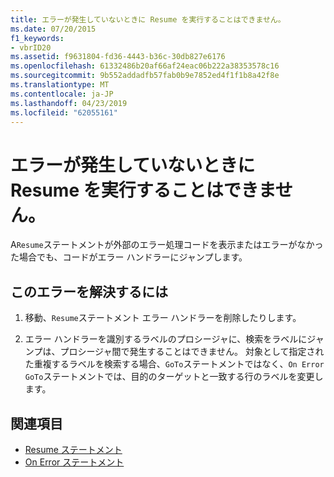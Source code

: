 ```yaml
---
title: エラーが発生していないときに Resume を実行することはできません。
ms.date: 07/20/2015
f1_keywords:
- vbrID20
ms.assetid: f9631804-fd36-4443-b36c-30db827e6176
ms.openlocfilehash: 61332486b20af66af24eac06b222a38353578c16
ms.sourcegitcommit: 9b552addadfb57fab0b9e7852ed4f1f1b8a42f8e
ms.translationtype: MT
ms.contentlocale: ja-JP
ms.lasthandoff: 04/23/2019
ms.locfileid: "62055161"
---
```

# <a name="resume-without-error"></a>エラーが発生していないときに Resume を実行することはできません。
A`Resume`ステートメントが外部のエラー処理コードを表示またはエラーがなかった場合でも、コードがエラー ハンドラーにジャンプします。  
  
## <a name="to-correct-this-error"></a>このエラーを解決するには  
  
1. 移動、`Resume`ステートメント エラー ハンドラーを削除したりします。  
  
2. エラー ハンドラーを識別するラベルのプロシージャに、検索をラベルにジャンプは、プロシージャ間で発生することはできません。 対象として指定された重複するラベルを検索する場合、`GoTo`ステートメントではなく、`On Error GoTo`ステートメントでは、目的のターゲットと一致する行のラベルを変更します。  
  
## <a name="see-also"></a>関連項目

- [Resume ステートメント](../../../visual-basic/language-reference/statements/resume-statement.md)
- [On Error ステートメント](../../../visual-basic/language-reference/statements/on-error-statement.md)
